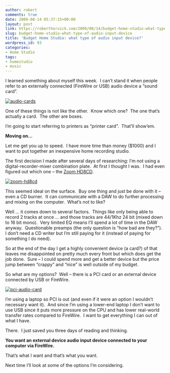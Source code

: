 ```yaml
---
author: robert
comments: true
date: 2009-08-14 05:37:15+00:00
layout: post
link: https://roberthorvick.com/2009/08/14/budget-home-studio-what-type-of-audio-input-device/
slug: budget-home-studio-what-type-of-audio-input-device
title: 'Budget Home Studio: what type of audio input device?'
wordpress_id: 93
categories:
- Home Studio
tags:
- homestudio
- music
---
```


I learned something about myself this week.  I can’t stand it when people refer to an externally connected (FireWire or USB) audio device a “sound card”.

[![audio-cards](http://www.roberthorvick.com/images/BudgetHomeStudiowhattypeofaudioinputdevi_14F/audiocards_thumb.png)](http://www.roberthorvick.com/images/BudgetHomeStudiowhattypeofaudioinputdevi_14F/audiocards.png)

One of these things is not like the other.  Know which one?  The one that’s actually a card.  The other are boxes.

I’m going to start referring to printers as “printer card”.  That’ll show’em.

**Moving on…**

Let me get you up to speed.  I have more time than money ($1000) and I want to put together an inexpensive home recording studio.

The first decision I made after several days of researching: I’m not using a digital-recorder-mixer combination plate.  At first I thought I was.  I had even figured out which one – the [Zoom HD8CD](http://www.samsontech.com/products/productpage.cfm?prodID=1918).

[![zoom-hd8cd](http://www.roberthorvick.com/images/BudgetHomeStudiowhattypeofaudioinputdevi_14F/zoomhd8cd_thumb.png)](http://www.roberthorvick.com/images/BudgetHomeStudiowhattypeofaudioinputdevi_14F/zoomhd8cd.png)

This seemed ideal on the surface.  Buy one thing and just be done with it – even a CD burner.  It can communicate with a DAW to do further processing and mixing on the computer.  What’s not to like?

Well … it comes down to several factors.  Things like only being able to record 2 tracks at once … and those tracks are 44/1Khz 24 bit (mixed down to 16 bit mono).  Very limited EQ means I’ll spend a lot of time in the DAW anyway.  Questionable preamps (the only question is “how bad are they?”).  I don’t need a CD writer but I’m still paying for it (instead of paying for something I do need).

So at the end of the day I get a highly convenient device (a card?) of that leaves me disappointed on pretty much every front but which does get the job done.  Sure – I could spend more and get a better device but the price jump between “crappy” and “nice” is well outside of my budget.

So what are my options?  Well – there is a PCI card or an external device connected by USB or FireWire.

[![pci-audio-card](http://www.roberthorvick.com/images/BudgetHomeStudiowhattypeofaudioinputdevi_14F/pciaudiocard_thumb.png)](http://www.roberthorvick.com/images/BudgetHomeStudiowhattypeofaudioinputdevi_14F/pciaudiocard.png)

I’m using a laptop so PCI is out (and even if it were an option I wouldn’t necessary want it).  And since I’m using a lower-end laptop I don’t want to use USB since it puts more pressure on the CPU and has lower real-world transfer rates compared to FireWire.  I want to get everything I can out of what I have.

There.  I just saved you three days of reading and thinking.

**You want an external device audio input device connected to your computer via FireWire.**

That’s what I want and that’s what you want.

Next time I’ll look at some of the options I’m considering.

